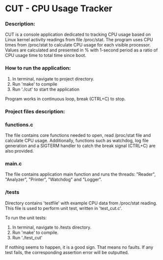 # **CUT - CPU Usage Tracker**

### **Description:**

CUT is a console application dedicated to tracking CPU usage based on Linux kernel activity readings from file /proc/stat. The program uses CPU times from /proc/stat to calculate CPU usage for each visible processor. Values are calculated and presented in % with 1-second period as a ratio of CPU usage time to total time since boot. 

### **How to run the application:**

1. In terminal, navigate to project directory.
2. Run 'make' to compile
3. Run './cut' to start the application

Program works in continuous loop, break (CTRL+C) to stop.

### **Project files description:**

### functions.c

The file contains core functions needed to open, read /proc/stat file and calculate CPU usage. Additionally, functions such as watchdog, log file generation and a SIGTERM handler to catch the break signal (CTRL+C) are also provided.

### main.c

The file contains application main function and runs the threads: "Reader", "Analyzer", "Printer", "Watchdog" and "Logger".

### /tests

Directory contains 'testfile' with example CPU data from /proc/stat reading. This file is used to perform unit test, written in 'test_cut.c'. 

To run the unit tests:

1. In terminal, navigate to /tests directory.
2. Run 'make' to compile.
3. Run './test_cut'

If nothing seems to happen, it is a good sign. That means no faults. If any test fails, the corresponding assertion error will be outputted.  